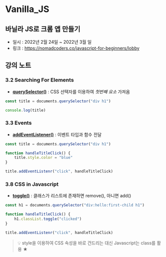 # Vanilla_JS
## 바닐라 JS로 크롬 앱 만들기

* 일시 : 2022년 2월 24일 ~ 2022년 3월 일
* 링크 : https://nomadcoders.co/javascript-for-beginners/lobby

## 강의 노트
### 3.2 Searching For Elements

* [__querySelector()__](https://developer.mozilla.org/ko/docs/Web/API/Document/querySelector) : CSS 선택자를 이용하여 _첫번째 요소_ 가져옴

``` javascript
const title = documents.querySelector("div h1")

console.log(title)
```

### 3.3 Events

* [__addEventListener()__](https://developer.mozilla.org/ko/docs/Web/API/EventTarget/addEventListener) : 이벤트 타입과 함수 전달

``` javascript
const title = documents.querySelector("div h1")

function handleTitleClick() {
    title.style.color = "blue"
}

title.addEventListenr("click", handleTitleClick)
```

### 3.8 CSS in Javascript

* [__toggle()__](https://developer.mozilla.org/en-US/docs/Web/API/DOMTokenList/toggle) : 클래스가 리스트에 존재하면 remove(), 아니면 add()

``` javascript
const h1 = documents.querySelector("div:hello:first-child h1")

function handleTitleClick() {
    h1.classList.toggle("clicked")
}

title.addEventListenr("click", handleTitleClick)
```

> 💡 style을 이용하여 CSS 속성을 바로 건드리는 대신 Javascript는 class를 활용 ★


